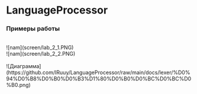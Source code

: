 ﻿# LanguageProcessor

### Примеры работы
<br>
![nam](screen/lab_2_1.PNG)
<br/>
![nam](screen/lab_2_2.PNG)
<br/><br/>
![Диаграмма](https://github.com/IRuuy/LanguageProcessor/raw/main/docs/lexer/%D0%94%D0%B8%D0%B0%D0%B3%D1%80%D0%B0%D0%BC%D0%BC%D0%B0.png)
